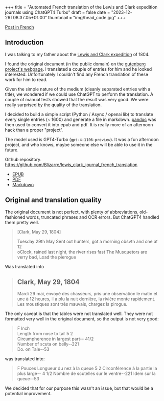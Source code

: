 +++
title = "Automated French translation of the Lewis and Clark expedition journals using ChatGPT4 Turbo"
draft = false
date = "2023-12-26T08:37:05+01:00"
thumbnail = "img/head_code.jpg"
+++

[Post in French](./2023-12-francais-expedition-lewis-clark-traduction.html)

## Introduction

I was talking to my father about the [Lewis and Clark expedition](https://en.wikipedia.org/wiki/Lewis_and_Clark_Expedition) of 1804.

I found the original document (in the public domain) on the [gutenberg project's webpage](https://www.gutenberg.org/ebooks/8419). I translated a couple of entries for him and he looked interested. Unfortunately I couldn't find any French translation of these work for him to read.

Given the simple nature of the medium (cleanly separated entries with a title), we wondered if we could use ChatGPT to perform the translation.
A couple of manual tests showed that the result was very good. We were really surprised by the quality of the translation.

I decided to build a simple script (Python / Async / openai lib) to translate every single entries (~ 1600) and generate a file in markdown. [pandoc](https://pandoc.org) was then used to convert it into epub and pdf. It is really more of an afternoon hack than a proper "project".

The model used is GPT4-Turbo (`gpt-4-1106-preview`). It was a fun afternoon project, and who knows, maybe someone else will be able to use it in the future.

Github repository: https://github.com/Blizarre/lewis_clark_journal_french_translation

- [EPUB](https://github.com/Blizarre/lewis_clark_journal_french_translation/raw/master/lewis_and_clark_journal.epub)
- [PDF](https://github.com/Blizarre/lewis_clark_journal_french_translation/raw/master/lewis_and_clark_journal.pdf)
- [Markdown](https://github.com/Blizarre/lewis_clark_journal_french_translation/raw/master/lewis_and_clark_journal.md)

## Original and translation quality

The original document is not perfect, with plenty of abbreviations, old-fashioned words, truncated phrases and OCR errors. But ChatGPT4 handled them pretty well.

> [Clark, May 29, 1804]
>
> Tuesday 29th May Sent out hunters, got a morning obsvtn and one at 12<br/>
> oClock, rained last night, the river rises fast The Musquetors are<br/>
> verry bad, Load the pierogue

Was translated into

> ## Clark, May 29, 1804
> Mardi 29 mai, envoyé des chasseurs, pris une observation le matin et une à 12 heures, il a plu la nuit dernière, la rivière monte rapidement. Les moustiques sont très mauvais, chargez la pirogue.


The only caveat is that the tables were not translated well. They were not formatted very well in the original document, so the output is not very good:

> F        Inch<br/>
> Length from nose to tail                 5        2<br/>
> Circumpherence in largest part--                41/2<br/>
> Number of scuta on belly--221<br/>
> Do. on Tale--53<br/>

was translated into:

> F       Pouces Longueur du nez à la queue                   5        2 Circonférence à la partie la plus large--                4 1/2 Nombre de scutelles sur le ventre--221 Idem sur la queue--53

We decided that for our purpose this wasn't an issue, but that would be a potential improvement.
